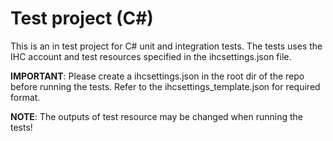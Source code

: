 # Test project (C#)

This is an in test project for C# unit and integration tests. The tests uses
the IHC account and test resources specified in the ihcsettings.json file.

**IMPORTANT**: Please create a ihcsettings.json in the root dir of the repo
before running the tests. Refer to the ihcsettings_template.json
for required format.

**NOTE**: The outputs of test resource may be changed when running the tests!

